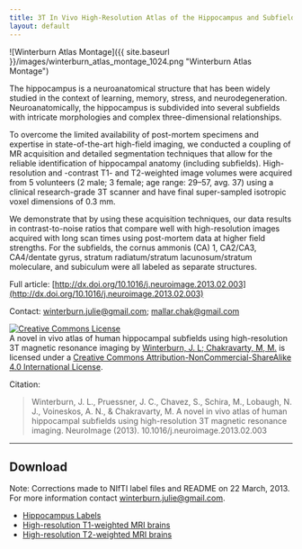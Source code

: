 ```yaml
---
title: 3T In Vivo High-Resolution Atlas of the Hippocampus and Subfields
layout: default
---
```

![Winterburn Atlas Montage]({{ site.baseurl }}/images/winterburn_atlas_montage_1024.png "Winterburn Atlas Montage")

The hippocampus is a neuroanatomical structure that has been widely studied in the context of learning, memory, stress, and neurodegeneration. Neuroanatomically, the hippocampus is subdivided into several subfields with intricate morphologies and complex three-dimensional relationships. 

To overcome the limited availability of post-mortem specimens and expertise in state-of-the-art high-field imaging, we conducted a coupling of MR acquisition and detailed segmentation techniques that allow for the reliable identification of hippocampal anatomy (including subfields). High-resolution and -contrast T1- and T2-weighted image volumes were acquired from 5 volunteers (2 male; 3 female; age range: 29–57, avg. 37) using a clinical research-grade 3T scanner and have final super-sampled isotropic voxel dimensions of 0.3 mm. 

We demonstrate that by using these acquisition techniques, our data results in contrast-to-noise ratios that compare well with high-resolution images acquired with long scan times using post-mortem data at higher field strengths. For the subfields, the cornus ammonis (CA) 1, CA2/CA3, CA4/dentate gyrus, stratum radiatum/stratum lacunosum/stratum moleculare, and subiculum were all labeled as separate structures. 

Full article: [http://dx.doi.org/10.1016/j.neuroimage.2013.02.003](http://dx.doi.org/10.1016/j.neuroimage.2013.02.003) 

Contact: winterburn.julie@gmail.com; mallar.chak@gmail.com

<a rel="license" href="http://creativecommons.org/licenses/by-nc-sa/4.0/"><img alt="Creative Commons License" style="border-width:0" src="https://i.creativecommons.org/l/by-nc-sa/4.0/88x31.png" /></a><br /><span xmlns:dct="http://purl.org/dc/terms/" href="http://purl.org/dc/dcmitype/StillImage" property="dct:title" rel="dct:type">A novel in vivo atlas of human hippocampal subfields using high-resolution 3T magnetic resonance imaging</span> by <a xmlns:cc="http://creativecommons.org/ns#" href="http://cobralab.ca/Hippocampus" property="cc:attributionName" rel="cc:attributionURL">Winterburn, J. L; Chakravarty, M, M.</a> is licensed under a <a rel="license" href="http://creativecommons.org/licenses/by-nc-sa/4.0/">Creative Commons Attribution-NonCommercial-ShareAlike 4.0 International License</a>.

Citation: 

> Winterburn, J. L., Pruessner, J. C., Chavez, S., Schira, M., Lobaugh, N. J., Voineskos, A. N., & Chakravarty, M. A novel in vivo atlas of human hippocampal subfields using high-resolution 3T magnetic resonance imaging. NeuroImage (2013). 10.1016/j.neuroimage.2013.02.003

----

## Download

Note: Corrections made to NIfTI label files and README on 22 March, 2013. For more information contact winterburn.julie@gmail.com.

  - [Hippocampus Labels](https://github.com/cobralab/atlases) 
  - [High-resolution T1-weighted MRI brains](http://cobralab.net/files/brains_t1.tar.bz2)
  - [High-resolution T2-weighted MRI brains](http://cobralab.net/files/brains_t2.tar.bz2)
